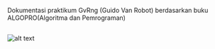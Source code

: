Dokumentasi praktikum GvRng (Guido Van Robot) berdasarkan buku ALGOPRO(Algoritma dan Pemrograman)
##
![alt text](https://cdn.wallpapersafari.com/56/63/9nlGN0.gif)
